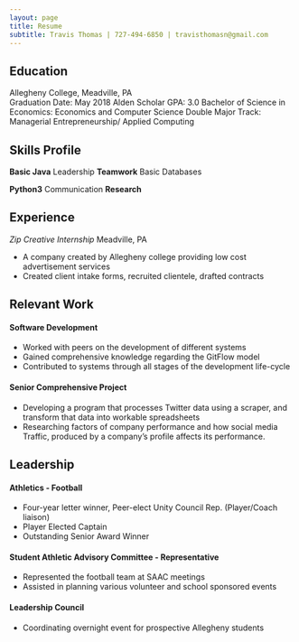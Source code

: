 ```yaml
---
layout: page
title: Resume
subtitle: Travis Thomas | 727-494-6850 | travisthomasn@gmail.com
---
```

## Education
Allegheny College, Meadville, PA                                                                                                        
Graduation Date: May 2018
Alden Scholar
GPA: 3.0
Bachelor of Science in Economics: Economics and Computer Science Double Major
Track: Managerial Entrepreneurship/ Applied Computing
## Skills Profile
**Basic Java** Leadership	**Teamwork** Basic Databases

**Python3** Communication	**Research**

## Experience
*Zip Creative Internship*
Meadville, PA
- A company created by Allegheny college providing low cost advertisement services
-	Created client intake forms, recruited clientele, drafted contracts

## Relevant Work
#### Software Development
-	Worked with peers on the development of different systems
-	Gained comprehensive knowledge regarding the GitFlow model
-	Contributed to systems through all stages of the development life-cycle

#### Senior Comprehensive Project
-	Developing a program that processes Twitter data using a scraper, and transform that data into workable spreadsheets
-	Researching factors of company performance and how social media Traffic, produced by a company’s profile affects its performance.

## Leadership
#### Athletics - Football
-	Four-year letter winner, Peer-elect Unity Council Rep. (Player/Coach liaison)
-	Player Elected Captain
-	Outstanding Senior Award Winner

#### Student Athletic Advisory Committee - Representative
-	Represented the football team at SAAC meetings
-	Assisted in planning various volunteer and school sponsored events

#### Leadership Council
-	Coordinating overnight event for prospective Allegheny students
